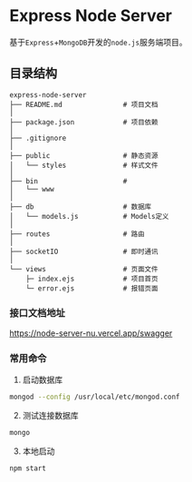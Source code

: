 # Express Node Server
基于`Express`+`MongoDB`开发的`node.js`服务端项目。

## 目录结构
```
express-node-server
├── README.md               # 项目文档
│
├── package.json            # 项目依赖
│
├── .gitignore
│
├── public                  # 静态资源
│   └── styles              # 样式文件 
│
├── bin                     #
│   └── www
│
├── db                      # 数据库
│   └── models.js           # Models定义
│
├── routes                  # 路由
│
├── socketIO                # 即时通讯
│   
└── views                   # 页面文件
    ├─ index.ejs            # 项目首页
    └─ error.ejs            # 报错页面

```

### 接口文档地址

https://node-server-nu.vercel.app/swagger

### 常用命令
1. 启动数据库
```bash
mongod --config /usr/local/etc/mongod.conf
```
2. 测试连接数据库

```bash
mongo
```

3. 本地启动
```bash
npm start
```

